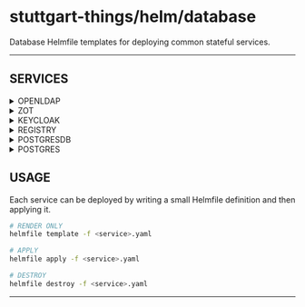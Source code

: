 # stuttgart-things/helm/database

Database Helmfile templates for deploying common stateful services.

---

## SERVICES

<details><summary>OPENLDAP</summary>

```bash
cat <<EOF > openldap.yaml
---
helmfiles:
  - path: git::https://github.com/stuttgart-things/helm.git@database/openldap.yaml.gotmpl
    values:
      - adminUser: admin
      - ldapDomain: dc=sthings,dc=de
EOF
```

</details>

<details><summary>ZOT </summary>

```bash
cat <<EOF > zot.yaml
---
helmfiles:
  - path: git::https://github.com/stuttgart-things/helm.git@database/zot.yaml.gotmpl
    values:
      - version: 0.1.75
      - domain: example.com
      - storageClassName: openebs-hostpath
      - storageSize: 1Gi
      - clusterIssuer: cluster-issuer-approle
      - issuerKind: ClusterIssuer
EOF
```

</details>

<details><summary>KEYCLOAK</summary>

```bash
cat <<EOF > keycloak.yaml
---
helmfiles:
  - path: git::https://github.com/stuttgart-things/helm.git@database/keycloak.yaml.gotmpl
    values:
      - ingressClassName: nginx
      - hostname: keycloak
      - domain: k8scluster.example.com
      - adminUser: admin
      - adminPassword: <your-password>
      - storageClass: nfs4-csi
      - clusterIssuer: cluster-issuer-approle
      - issuerKind: ClusterIssuer
EOF
```

```bash
cat <<EOF > keycloak-minimal.yaml
---
helmfiles:
  - path: git::https://github.com/stuttgart-things/helm.git@database/keycloak.yaml.gotmpl
    values:
      - clusterIssuer: selfsigned
      - domain: 172.18.0.4.nip.io
EOF
```

</details>


<details><summary>REGISTRY</summary>

### DEPLOYMENT

```bash
cat <<EOF > registry.yaml
---
helmfiles:
  - path: git::https://github.com/stuttgart-things/helm.git@database/registry.yaml.gotmpl
    values:
      # see @database/registry.yaml.gotmpl for more defaults to overwrite
      - clusterIssuer: letsencrypt-prod
      - hostname: registry
      - projectStorageClass: vsphere-csi
      - domain: example.com
      - size: 10Gi
      # generate htpasswd password:
      # htpasswd -nbB admin admin
      - htpasswd: admin:$2y$05$lzjRgAlLIavPLxXi9Q7lnOcjW2rIIQXkeXU0Pj2kA7K9bMAYKianC
EOF
```

### USAGE EXAMPLES

```bash
# login w/ container runtime
docker login ${HOSTNAME}.${DOMAIN}

# list repos
curl -u ${USER}:${PASSWORD} -X GET https://${HOSTNAME}.${DOMAIN}/v2/_catalog | jq .repositories[]
# e.g. "python-app/my-python-app"

# list tags
REPO="python-app/my-python-app"
curl -u ${USER}:${PASSWORD} -X GET https://${HOSTNAME}.${DOMAIN}/v2/${REPO}$/tags/list

# DELETE IMAGE FROM REGISTRY
registry='https://${HOSTNAME}.${DOMAIN}'
repo_name='exampleimagename'
auth='--user ${USER}:${PASSWORD}'
curl $auth -v sSL -X DELETE "https://${registry}/v2/${repo_name}/manifests/$(
    curl $auth -sSL -I \
        -H "Accept: application/vnd.docker.distribution.manifest.v2+json" \
        "https://${registry}/v2/${repo_name}/manifests/$(
            curl $auth -sSL "https://${registry}/v2/${repo_name}/tags/list" | jq -r '.tags[0]'
        )" \
    | awk '$1 == "Docker-Content-Digest:" { print $2 }' \
    | tr -d $'\r' \
)"
```

</details>

<details><summary>POSTGRESDB</summary>

```bash
cat <<EOF > postgresdb.yaml
---
helmfiles:
  - path: git::https://github.com/stuttgart-things/helm.git@database/postgresdb.yaml.gotmpl
    values:
      - namespace: postgres
      - version: 16.7.26
EOF
```

</details>

<details><summary>POSTGRES</summary>

### DEPLOY OPERATOR

```bash
cat <<EOF > postgres.yaml
---
helmfiles:
  - path: git::https://github.com/stuttgart-things/helm.git@database/postgres.yaml.gotmpl
    values:
      - namespace: postgres
      - version: 0.24.0
EOF
```

### CONFIGURE INSTANCE (EXAMPLE)

```bash
kubectl apply -f - << EOF
---
apiVersion: v1
kind: Namespace
metadata:
  name: backstage
---
apiVersion: v1
kind: Secret
type: kubernetes.io/basic-auth
metadata:
  name: app-secret
  namespace: backstage
stringData:
  username: "" # pragma: allowlist secret
  password: "" # pragma: allowlist secret
---
apiVersion: postgresql.cnpg.io/v1
kind: Cluster
metadata:
  name: backstage
  namespace: backstage
spec:
  instances: 1
  primaryUpdateStrategy: unsupervised
  storage:
    size: 1Gi
  bootstrap:
    initdb:
      secret:
        name: app-secret
      postInitSQL:
        - ALTER ROLE app CREATEDB
EOF
```

</details>

## USAGE

Each service can be deployed by writing a small Helmfile definition and then applying it.

```bash
# RENDER ONLY
helmfile template -f <service>.yaml

# APPLY
helmfile apply -f <service>.yaml

# DESTROY
helmfile destroy -f <service>.yaml
```
---
